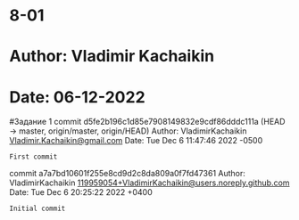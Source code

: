 # 8-01
# Author: Vladimir Kachaikin
# Date: 06-12-2022

#Задание 1
commit d5fe2b196c1d85e7908149832e9cdf86dddc111a (HEAD -> master, origin/master, origin/HEAD)
Author: VladimirKachaikin <Vladimir.Kachaikin@gmail.com>
Date:   Tue Dec 6 11:47:46 2022 -0500

    First commit

commit a7a7bd10601f255e8cd9d2c8da809a0f7fd47361
Author: VladimirKachaikin <119959054+VladimirKachaikin@users.noreply.github.com>
Date:   Tue Dec 6 20:25:22 2022 +0400

    Initial commit

